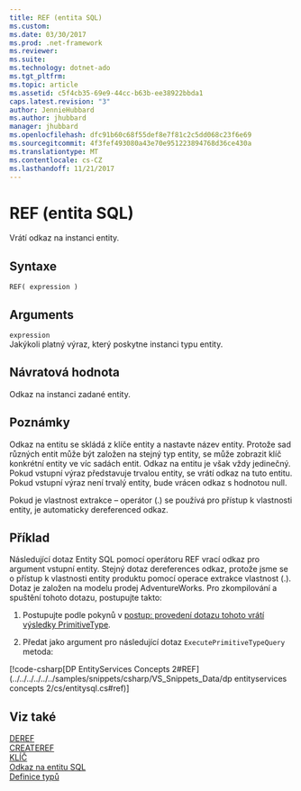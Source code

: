 ```yaml
---
title: REF (entita SQL)
ms.custom: 
ms.date: 03/30/2017
ms.prod: .net-framework
ms.reviewer: 
ms.suite: 
ms.technology: dotnet-ado
ms.tgt_pltfrm: 
ms.topic: article
ms.assetid: c5f4cb35-69e9-44cc-b63b-ee38922bbda1
caps.latest.revision: "3"
author: JennieHubbard
ms.author: jhubbard
manager: jhubbard
ms.openlocfilehash: dfc91b60c68f55def8e7f81c2c5dd068c23f6e69
ms.sourcegitcommit: 4f3fef493080a43e70e951223894768d36ce430a
ms.translationtype: MT
ms.contentlocale: cs-CZ
ms.lasthandoff: 11/21/2017
---
```

# <a name="ref-entity-sql"></a>REF (entita SQL)
Vrátí odkaz na instanci entity.  
  
## <a name="syntax"></a>Syntaxe  
  
```  
REF( expression )   
```  
  
## <a name="arguments"></a>Arguments  
 `expression`  
 Jakýkoli platný výraz, který poskytne instanci typu entity.  
  
## <a name="return-value"></a>Návratová hodnota  
 Odkaz na instanci zadané entity.  
  
## <a name="remarks"></a>Poznámky  
 Odkaz na entitu se skládá z klíče entity a nastavte název entity. Protože sad různých entit může být založen na stejný typ entity, se může zobrazit klíč konkrétní entity ve víc sadách entit. Odkaz na entitu je však vždy jedinečný. Pokud vstupní výraz představuje trvalou entity, se vrátí odkaz na tuto entitu. Pokud vstupní výraz není trvalý entity, bude vrácen odkaz s hodnotou null.  
  
 Pokud je vlastnost extrakce – operátor (.) se používá pro přístup k vlastnosti entity, je automaticky dereferenced odkaz.  
  
## <a name="example"></a>Příklad  
 Následující dotaz Entity SQL pomocí operátoru REF vrací odkaz pro argument vstupní entity. Stejný dotaz dereferences odkaz, protože jsme se o přístup k vlastnosti entity produktu pomocí operace extrakce vlastnost (.). Dotaz je založen na modelu prodej AdventureWorks. Pro zkompilování a spuštění tohoto dotazu, postupujte takto:  
  
1.  Postupujte podle pokynů v [postup: provedení dotazu tohoto vrátí výsledky PrimitiveType](../../../../../../docs/framework/data/adonet/ef/how-to-execute-a-query-that-returns-primitivetype-results.md).  
  
2.  Předat jako argument pro následující dotaz `ExecutePrimitiveTypeQuery` metoda:  
  
 [!code-csharp[DP EntityServices Concepts 2#REF](../../../../../../samples/snippets/csharp/VS_Snippets_Data/dp entityservices concepts 2/cs/entitysql.cs#ref)]  
  
## <a name="see-also"></a>Viz také  
 [DEREF](../../../../../../docs/framework/data/adonet/ef/language-reference/deref-entity-sql.md)  
 [CREATEREF](../../../../../../docs/framework/data/adonet/ef/language-reference/createref-entity-sql.md)  
 [KLÍČ](../../../../../../docs/framework/data/adonet/ef/language-reference/key-entity-sql.md)  
 [Odkaz na entitu SQL](../../../../../../docs/framework/data/adonet/ef/language-reference/entity-sql-reference.md)  
 [Definice typů](../../../../../../docs/framework/data/adonet/ef/language-reference/type-definitions-entity-sql.md)
